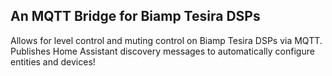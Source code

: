## An MQTT Bridge for Biamp Tesira DSPs

Allows for level control and muting control on Biamp Tesira DSPs via MQTT. Publishes Home Assistant discovery messages to automatically configure entities and devices!
